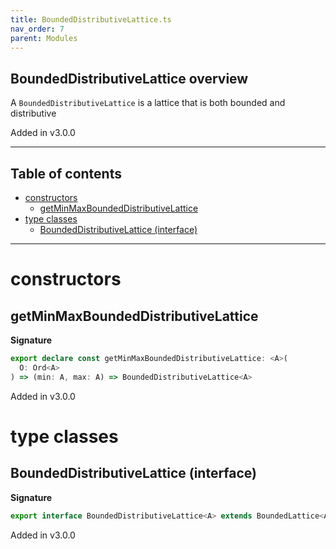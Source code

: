 ```yaml
---
title: BoundedDistributiveLattice.ts
nav_order: 7
parent: Modules
---
```


## BoundedDistributiveLattice overview

A `BoundedDistributiveLattice` is a lattice that is both bounded and distributive

Added in v3.0.0

---

<h2 class="text-delta">Table of contents</h2>

- [constructors](#constructors)
  - [getMinMaxBoundedDistributiveLattice](#getminmaxboundeddistributivelattice)
- [type classes](#type-classes)
  - [BoundedDistributiveLattice (interface)](#boundeddistributivelattice-interface)

---

# constructors

## getMinMaxBoundedDistributiveLattice

**Signature**

```ts
export declare const getMinMaxBoundedDistributiveLattice: <A>(
  O: Ord<A>
) => (min: A, max: A) => BoundedDistributiveLattice<A>
```

Added in v3.0.0

# type classes

## BoundedDistributiveLattice (interface)

**Signature**

```ts
export interface BoundedDistributiveLattice<A> extends BoundedLattice<A>, DistributiveLattice<A> {}
```

Added in v3.0.0
